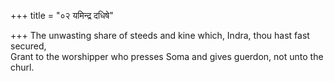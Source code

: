 +++
title = "०२ यमिन्द्र दधिषे"

+++
The unwasting share of steeds and kine which, Indra, thou hast fast secured,  
     Grant to the worshipper who presses Soma and gives guerdon, not unto the churl.